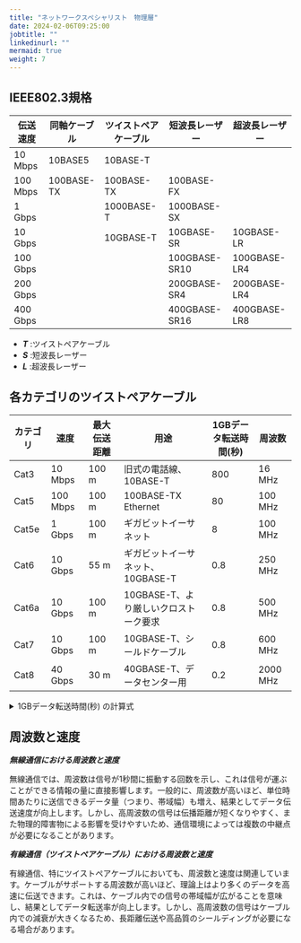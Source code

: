 ```yaml
---
title: "ネットワークスペシャリスト　物理層"
date: 2024-02-06T09:25:00
jobtitle: ""
linkedinurl: ""
mermaid: true
weight: 7
---
```




## IEEE802.3規格

| 伝送速度 | 同軸ケーブル | ツイストペアケーブル | 短波長レーザー | 超波長レーザー |
| -------- | ------------ | -------------------- | -------------- | -------------- |
| 10 Mbps  | 10BASE5      | 10BASE-T             |                |                |
| 100 Mbps | 100BASE-TX   | 100BASE-TX           | 100BASE-FX     |                |
| 1 Gbps   |              | 1000BASE-T           | 1000BASE-SX    |                |
| 10 Gbps  |              | 10GBASE-T            | 10GBASE-SR     | 10GBASE-LR     |
| 100 Gbps |              |                      | 100GBASE-SR10  | 100GBASE-LR4   |
| 200 Gbps |              |                      | 200GBASE-SR4   | 200GBASE-LR4   |
| 400 Gbps |              |                      | 400GBASE-SR16  | 400GBASE-LR8   |

- ***T*** :ツイストペアケーブル
- ***S*** :短波長レーザー
- ***L*** :超波長レーザー

## 各カテゴリのツイストペアケーブル

| カテゴリ | 速度     | 最大伝送距離 | 用途                                  | 1GBデータ転送時間(秒) | 周波数   |
| -------- | -------- | ------------ | ------------------------------------- | --------------------- | -------- |
| Cat3     | 10 Mbps  | 100 m        | 旧式の電話線、10BASE-T                | 800                   | 16 MHz   |
| Cat5     | 100 Mbps | 100 m        | 100BASE-TX Ethernet                   | 80                    | 100 MHz  |
| Cat5e    | 1 Gbps   | 100 m        | ギガビットイーサネット                | 8                     | 100 MHz  |
| Cat6     | 10 Gbps  | 55 m         | ギガビットイーサネット、10GBASE-T     | 0.8                   | 250 MHz  |
| Cat6a    | 10 Gbps  | 100 m        | 10GBASE-T、より厳しいクロストーク要求 | 0.8                   | 500 MHz  |
| Cat7     | 10 Gbps  | 100 m        | 10GBASE-T、シールドケーブル           | 0.8                   | 600 MHz  |
| Cat8     | 40 Gbps  | 30 m         | 40GBASE-T、データセンター用           | 0.2                   | 2000 MHz |

<details><summary>1GBデータ転送時間(秒) の計算式</summary><div>

```python
# まず、各カテゴリの速度（Mbps）をGbpsに変換し、その後1GBファイルを転送するのに必要な時間を計算します。
# 1GB = 8Gbit（1バイト = 8ビットであるため）

# カテゴリごとの速度（Gbps）
speeds_gbps = {
    "Cat3": 0.01,  # 10 Mbps
    "Cat5": 0.1,   # 100 Mbps
    "Cat5e": 1,    # 1 Gbps
    "Cat6": 10,    # 10 Gbps
    "Cat6a": 10,   # 10 Gbps
    "Cat7": 10,    # 10 Gbps
    "Cat8": 40     # 40 Gbps
}

# 1GBファイル転送時間を計算（秒）
transfer_times_seconds = {category: (8 / speed) for category, speed in speeds_gbps.items()}

transfer_times_seconds

'''
{'Cat3': 800.0,
 'Cat5': 80.0,
 'Cat5e': 8.0,
 'Cat6': 0.8,
 'Cat6a': 0.8,
 'Cat7': 0.8,
 'Cat8': 0.2}
'''

```

</div></details>

## 周波数と速度

***無線通信における周波数と速度***

無線通信では、周波数は信号が1秒間に振動する回数を示し、これは信号が運ぶことができる情報の量に直接影響します。一般的に、周波数が高いほど、単位時間あたりに送信できるデータ量（つまり、帯域幅）も増え、結果としてデータ伝送速度が向上します。しかし、高周波数の信号は伝播距離が短くなりやすく、また物理的障害物による影響を受けやすいため、通信環境によっては複数の中継点が必要になることがあります。

***有線通信（ツイストペアケーブル）における周波数と速度***

有線通信、特にツイストペアケーブルにおいても、周波数と速度は関連しています。ケーブルがサポートする周波数が高いほど、理論上はより多くのデータを高速に伝送できます。これは、ケーブル内での信号の帯域幅が広がることを意味し、結果としてデータ転送率が向上します。しかし、高周波数の信号はケーブル内での減衰が大きくなるため、長距離伝送や高品質のシールディングが必要になる場合があります。

